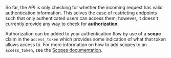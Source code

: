 So far, the API is only checking for whether the incoming request has valid authentication information. This solves the case of restricting endpoints such that only authenticated users can access them; however, it doesn't currently provide any way to check for **authorization**.

Authorization can be added to your authentication flow by use of a **scope** claim in the `access_token` which provides some indication of what that token allows access to. For more information on how to add scopes to an `access_token`, see the [Scopes documentation](/scopes).